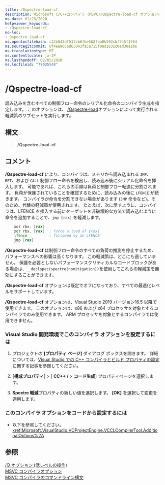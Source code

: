```yaml
---
title: /Qspectre-load-cf
description: Microsoft C/C++コンパイラ (MSVC)/Qspectre-load-cf オプションについて説明します。
ms.date: 01/28/2020
helpviewer_keywords:
- /Qspectre-load-cf
no-loc:
- Qspectre-load-cf
ms.openlocfilehash: c32b843df517cb6fbe662fba0b592cbf745f1764
ms.sourcegitcommit: 0f4ee9056d65043fa5a715f0ad1031c0ed30e2b6
ms.translationtype: MT
ms.contentlocale: ja-JP
ms.lasthandoff: 02/05/2020
ms.locfileid: "77035548"
---
```

# /Qspectre-load-cf

読み込みを含むすべての制御フロー命令のシリアル化命令のコンパイラ生成を指定します。 このオプションは、 [/Qspectre-load](qspectre-load.md)オプションによって実行される軽減策のサブセットを実行します。

## <a name="syntax"></a>構文

> **/Qspectre-load-cf**

## <a name="remarks"></a>コメント

**/Qspectre-load-cf** により、コンパイラは、メモリから読み込まれる `JMP`、`RET`、および `CALL` 制御フロー命令を検出し、読み込み後にシリアル化命令を挿入します。 可能であれば、これらの手順は負荷と制御フロー転送に分割されます。 負荷が保護されていることを確認するために、読み込みの後に `LFENCE` が続きます。 コンパイラが命令を分割できない場合があります (`JMP` 命令など)。そのため、代替の軽減策が使用されます。 たとえば、次に示すように、コンパイラは、LFENCE を挿入する前にターゲットを非破壊的な方法で読み込むように命令を追加することで、`jmp [rax]` を軽減します。

```asm
    xor rbx, [rax]
    xor rbx, [rax]  ; force a load of [rax]
    lfence          ; followed by an LFENCE
    jmp [rax]
```

**/Qspectre-load-cf** は制御フロー命令のすべての負荷の推測を停止するため、パフォーマンスへの影響は高くなります。 この軽減策は、どこにも適していません。 保護を必要としないパフォーマンスクリティカルなコードブロックがある場合は、`__declspec(spectre(nomitigation))`を使用してこれらの軽減策を無効にすることができます。

**/Qspectre-load-cf** オプションは既定でオフになっており、すべての最適化レベルをサポートしています。

**/Qspectre-load-cf** オプションは、Visual Studio 2019 バージョン16.5 以降で使用できます。 このオプションは、x86 および x64 プロセッサを対象とするコンパイラでのみ使用できます。 ARM プロセッサを対象とするコンパイラでは使用できません。

### <a name="to-set-this-compiler-option-in-the-visual-studio-development-environment"></a>Visual Studio 開発環境でこのコンパイラ オプションを設定するには

1. プロジェクトの **[プロパティ ページ]** ダイアログ ボックスを開きます。 詳細については、[Visual Studio での C++ コンパイラとビルド プロパティの設定](../working-with-project-properties.md)に関する記事を参照してください。

2. **[構成プロパティ]**  > [ **CC++ /**  > **コード生成**] プロパティページを選択します。

3. **Spectre 軽減**プロパティの新しい値を選択します。 **[OK]** を選択して変更を適用します。

### <a name="to-set-this-compiler-option-programmatically"></a>このコンパイラ オプションをコードから設定するには

- 以下を参照してください。<xref:Microsoft.VisualStudio.VCProjectEngine.VCCLCompilerTool.AdditionalOptions%2A>

## <a name="see-also"></a>参照

[/Q オプション (低レベルの操作)](q-options-low-level-operations.md)\
[MSVC コンパイラオプション](compiler-options.md)\
[MSVC コンパイラのコマンドライン構文](compiler-command-line-syntax.md)
